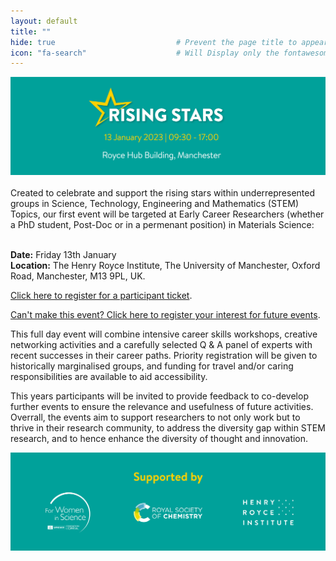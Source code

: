 ```yaml
---
layout: default
title: ""
hide: true                           # Prevent the page title to appear in the navbar
icon: "fa-search"                    # Will Display only the fontawesome icon (here: fa-search) and not the title
---
```


<div><img src="/assets/img/RisingStarsHeader.png" alt="Rising Stars Event Information"></div>

</br>

<div>Created to celebrate and support the rising stars within underrepresented groups in Science, Technology, Engineering and Mathematics (STEM) Topics, our first event will be targeted at Early Career Researchers (whether a  PhD student, Post-Doc or in a permenant position) in Materials Science:</div>

</br> 

**Date:** Friday 13th January        
**Location:** The Henry Royce Institute, The University of Manchester, Oxford Road, Manchester, M13 9PL, UK.

[Click here to register for a participant ticket](https://forms.office.com/r/DgJ6TH8EPU).

[Can't make this event? Click here to register your interest for future events](https://forms.office.com/r/vFve9CKBM4).

This full day event will combine intensive career skills workshops, creative networking activities and a carefully selected Q & A panel of experts with recent successes in their career paths. Priority registration will be given to historically marginalised groups, and funding for travel and/or caring responsibilities are available to aid accessibility. 

This years participants will be invited to provide feedback to co-develop further events to ensure the relevance and usefulness of future activities. Overrall, the events aim to support researchers to not only work but to thrive in their research community, to address the diversity gap within STEM research, and to hence enhance the diversity of thought and innovation. 

<div><img src="assets/img/Rising Stars Footer.png" alt="Rising Stars Event Supporters" border="0"></div>



